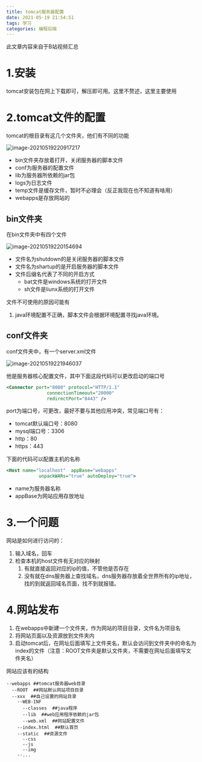 ```yaml
---
title: tomcat服务器配置
date: 2021-05-19 21:54:51
tags: 学习
categories: 编程后端
---
```


此文章内容来自于B站视频汇总

# 1.安装

tomcat安装包在网上下载即可，解压即可用。这里不赘述，这里主要使用

# 2.tomcat文件的配置

tomcat的根目录有这几个文件夹，他们有不同的功能

![image-20210519220917217](source\asset\image-20210519220917217.png)

- bin文件夹存放着打开，关闭服务器的脚本文件
- conf为服务器的配置文件
- lib为服务器所依赖的jar包
- logs为日志文件
- temp文件是缓存文件，暂时不必理会（反正我现在也不知道有啥用）
- webapps是存放网站的

## bin文件夹

在bin文件夹中有四个文件

![image-20210519220154694](/asset/image-20210519220154694.png)

- 文件名为shutdown的是关闭服务器的脚本文件
- 文件名为shartup的是开启服务器的脚本文件
- 文件后缀名代表了不同的开启方式
  - bat文件是windows系统的打开文件
  - sh文件是liunx系统的打开文件

文件不可使用的原因可能有

1. java环境配置不正确，脚本文件会根据环境配置寻找java环境。

## conf文件夹

conf文件夹中，有一个server.xml文件

![image-20210519221946037](/asset/image-20210519221946037.png)

他是服务器核心配置文件，其中下面这段代码可以更改启动的端口号

```xml
<Connector port="8080" protocol="HTTP/1.1"
               connectionTimeout="20000"
               redirectPort="8443" />
```

port为端口号，可更改，最好不要与其他应用冲突，常见端口号有：

- tomcat默认端口号：8080
- mysql端口号：3306
- http：80
- https：443

下面的代码可以配置主机的名称

```xml
<Host name="localhost"  appBase="webapps"
            unpackWARs="true" autoDeploy="true">
```

- name为服务器名称
- appBase为网站应用存放地址

# 3.一个问题

网站是如何进行访问的：

1. 输入域名，回车
2. 检查本机的host文件有无对应的映射
   1. 有就直接返回对应的ip的值，不管他是否存在
   2. 没有就在dns服务器上查找域名，dns服务器存放着全世界所有的ip地址，找的到就返回域名页面，找不到就报错。

# 4.网站发布

1. 在webapps中新建一个文件夹，作为网站的项目目录，文件名为项目名
2. 将网站页面以及资源放到文件夹内
3. 启动tomcat后，在网址后面填写上文件夹名，默认会访问到文件夹中的命名为index的文件（注意：ROOT文件夹是默认文件夹，不需要在网址后面填写文件夹名）

网站应该有的结构

```
--webapps ##tomcat服务器web目录
  --ROOT  ##网站默认网站项目目录
  --xxx  ##自己设置的网站目录
    --WEB-INF
      --classes  ##java程序
      --lib  ##web应用程序依赖的jar包
      --web.xml  ##网站配置文件
    --index.html  ##默认首页
    --static  ##资源文件
      --css
      --js
      --img
    --...
```

